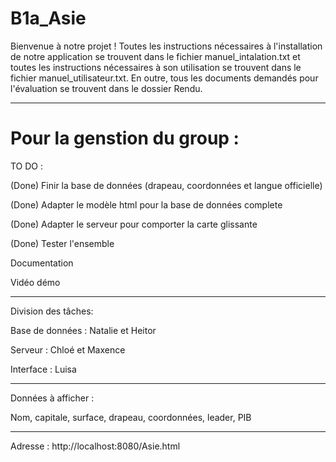 # B1a_Asie
Bienvenue à notre projet !
Toutes les instructions nécessaires à l'installation de notre application se trouvent dans le fichier manuel_intalation.txt et toutes les instructions nécessaires à son utilisation se trouvent dans le fichier manuel_utilisateur.txt.
En outre, tous les documents demandés pour l'évaluation se trouvent dans le dossier Rendu.

-----------------------------------------------------------------------
# Pour la genstion du group : 

TO DO :

(Done) Finir la base de données (drapeau, coordonnées et langue officielle)

(Done) Adapter le modèle html pour la base de données complete

(Done) Adapter le serveur pour comporter la carte glissante

(Done) Tester l'ensemble

Documentation

Vidéo démo

----------------------------------------------------------------------
Division des tâches:

Base de données : Natalie et Heitor

Serveur : Chloé et Maxence

Interface : Luisa

----------------------------------------------------------------------
Données à afficher : 

Nom, capitale, surface, drapeau, coordonnées, leader, PIB

----------------------------------------------------------------------
Adresse : http://localhost:8080/Asie.html 
